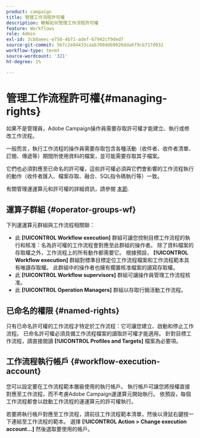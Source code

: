 ```yaml
---
product: campaign
title: 管理工作流程許可權
description: 瞭解如何管理工作流程許可權
feature: Workflows
role: Admin
exl-id: 3cb8aeec-e758-4b71-adef-67942cf9ded7
source-git-commit: 567c2e84433caab708ddb9026dda6f9cb717d032
workflow-type: tm+mt
source-wordcount: '321'
ht-degree: 1%

---
```


# 管理工作流程許可權{#managing-rights}



如果不是管理員，Adobe Campaign操作員需要存取許可權才能建立、執行或修改工作流程。

一般而言，執行工作流程的操作員需要存取包含各種活動（收件者、收件者清單、訂閱、傳遞等）期間所使用資料的檔案，並可能需要存取其子檔案。

它們也必須對應至已命名的許可權，這些許可權必須與它們會影響的工作流程執行的動作（收件者匯入、檔案存取、融合、SQL指令碼執行等）一致。

有關管理運運算元和許可權的詳細資訊，請參閱 [本節](../../v8/start/gs-permissions.md).

## 運算子群組 {#operator-groups-wf}

下列運運算元群組與工作流程相關聯：

* 此 **[!UICONTROL Workflow execution]** 群組可讓您控制目標工作流程的執行和核准：名為許可權的工作流程會對應至此群組的操作者。 除了資料檔案的存取權之外，工作流程上的所有動作都需要它。 根據預設， **[!UICONTROL Workflow execution]** 群組對標準目標定位工作流程檔案和工作流程範本具有唯讀存取權。 此群組中的操作者也擁有擱置核准檔案的讀寫存取權。
* 此 **[!UICONTROL Workflow supervisors]** 群組可讓操作員管理工作流程核准。
* 此 **[!UICONTROL Operation Managers]** 群組以存取行銷活動工作流程。

## 已命名的權限 {#named-rights}

只有已命名許可權的工作流程才特定於工作流程：它可讓您建立、啟動和停止工作流程。 已命名許可權必須具備工作流程檔案的讀取許可權才能適用。 針對目標工作流程，請直接閱讀 **[!UICONTROL Profiles and Targets]** 檔案為必要項。

## 工作流程執行帳戶 {#workflow-execution-account}

您可以設定要在工作流程範本層級使用的執行帳戶。 執行帳戶可讓您將授權直接對應至工作流程，而不考慮Adobe Campaign運運算元開始執行。 依預設，每個工作流程都會以啟動工作流程的運運算元的許可權執行。

若要將執行帳戶對應至工作流程，請前往工作流程範本清單，然後以滑鼠右鍵按一下連結至工作流程的範本。 選擇 **[!UICONTROL Action > Change execution account...]** 然後選取要使用的帳戶。
